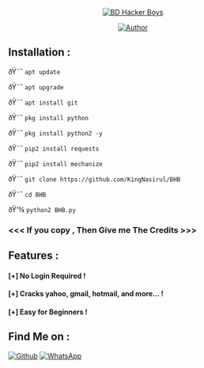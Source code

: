 <p align="center">
<a href="#"><img title="BD Hacker Boys " src="https://img.shields.io/badge/BD%20-Af2-green?colorA=%232EA44F&colorB=%23000000&style=for-the-badge"></a>
</p>

<p align="center">
<a href="https://github.com/KingNasirul"><img title="Author" src="https://img.shields.io/badge/Author-KingNasirul-red.svg?style=for-the-badge&logo=github"></a>
</p>


## Installation :

ðŸ˜ˆ `apt update`

ðŸ˜ˆ `apt upgrade`

ðŸ˜ˆ `apt install git`

ðŸ˜ˆ `pkg install python`

ðŸ˜ˆ `pkg install python2 -y`

ðŸ˜ˆ `pip2 install requests`

ðŸ˜ˆ `pip2 install mechanize`

ðŸ˜ˆ `git clone https://github.com/KingNasirul/BHB`

ðŸ˜ˆ `cd BHB`

ðŸ‘¾ `python2 BHB.py`


### <<< If you copy , Then Give me The Credits >>>

## Features :
#### [+] No Login Required !
#### [+] Cracks yahoo, gmail, hotmail,  and more... !
#### [+] Easy for Beginners !


## Find Me on :
[![Github](https://img.shields.io/badge/Github-KingNasirul-green?style=for-the-badge&logo=github)](https://github.com/KingNasirul)
[![WhatsApp](https://img.shields.io/badge/Chat-WhatsApp-blue?style=for-the-badge&logo=WhatsApp)](https://wa.me/01887158891)
